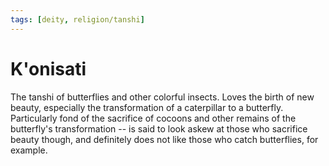 ```yaml
---
tags: [deity, religion/tanshi]
---
```

# K'onisati

The tanshi of butterflies and other colorful insects. Loves the birth of new beauty, especially the transformation of a caterpillar to a butterfly. Particularly fond of the sacrifice of cocoons and other remains of the butterfly's transformation -- is said to look askew at those who sacrifice beauty though, and definitely does not like those who catch butterflies, for example.


